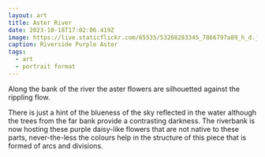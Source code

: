 ```yaml
---
layout: art
title: Aster River
date: 2023-10-18T17:02:06.419Z
image: https://live.staticflickr.com/65535/53268283345_7866797a89_h_d.jpg
caption: Riverside Purple Aster
tags:
  - art
  - portrait format
---
```

Along the bank of the river the aster flowers are silhouetted against the rippling flow.

There is just a hint of the blueness of the sky reflected in the water although the trees from the far bank provide a contrasting darkness. The riverbank is now hosting these purple daisy-like flowers that are not native to these parts, never-the-less the colours help in the structure of this piece that is formed of arcs and divisions.
